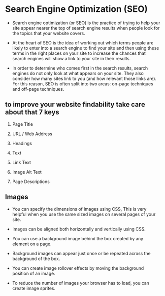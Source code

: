 # Search Engine Optimization (SEO)

- Search engine optimization (or SEO) is the practice of trying to help your site appear nearer the top of search engine results when people look for the topics that your website covers.

- At the heart of SEO is the idea of working out which terms people are likely to enter into a search engine to find your site and then using these terms in the right places on your site to increase the chances that search engines will show a link to your site in their results.

- In order to determine who comes first in the search results, search engines do not only look at what appears on your site. They also consider how many sites link to you (and how relevant those links are). For this reason, SEO is often split into two areas: on-page techniques and off-page techniques.

## to improve your website findability take care about that 7 keys

1. Page Title

2. URL / Web Address

3. Headings

4. Text

5. Link Text

6.  Image Alt Text

7. Page Descriptions



## Images

- You can specify the dimensions of images using CSS, This is very helpful when you use the same sized images on several pages of your site.

-  Images can be aligned both horizontally and vertically using CSS.

- You can use a background image behind the box created by any element on a page.

- Background images can appear just once or be repeated across the background of the box.

-  You can create image rollover effects by moving the background position of an image.

- To reduce the number of images your browser has to load, you can create image sprites.

